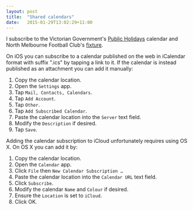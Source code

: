 ```yaml
---
layout: post
title:  "Shared calendars"
date:   2015-01-29T13:02:29+11:00
---
```


I subscribe to the Victorian Government's [Public Holidays][] calendar and North Melbourne Football Club's [fixture][].

[Public Holidays]: https://www.vic.gov.au/ical/holidays.html
[fixture]: https://my.ecal.com/northmelbourne

On iOS you can subscribe to a calendar published on the web in iCalendar format with suffix ".ics" by tapping a link to it.
If the calendar is instead published as an attachment you can add it manually:

1. Copy the calendar location.
1. Open the `Settings` app.
1. Tap `Mail, Contacts, Calendars`.
1. Tap `Add Account`.
1. Tap `Other`.
1. Tap `Add Subscribed Calendar`.
1. Paste the calendar location into the `Server` text field.
1. Modify the `Description` if desired.
1. Tap `Save`.

Adding the calendar subscription to iCloud unfortunately requires using OS X.
On OS X you can add it by:

1. Copy the calendar location.
1. Open the `Calendar` app.
1. Click `File` then `New Calendar Subscription …`
1. Paste the calendar location into the `Calendar URL` text field.
1. Click `Subscribe`.
1. Modify the calendar `Name` and `Colour` if desired.
1. Ensure the `Location` is set to `iCloud`.
1. Click OK.
